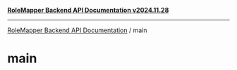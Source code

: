 [**RoleMapper Backend API Documentation v2024.11.28**](../README.md)

***

[RoleMapper Backend API Documentation](../modules.md) / main

# main
